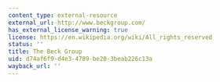 ```yaml
---
content_type: external-resource
external_url: http://www.beckgroup.com/
has_external_license_warning: true
license: https://en.wikipedia.org/wiki/All_rights_reserved
status: ''
title: The Beck Group
uid: d74af6f9-d4e3-4789-be20-3beab226c13a
wayback_url: ''
---
```

